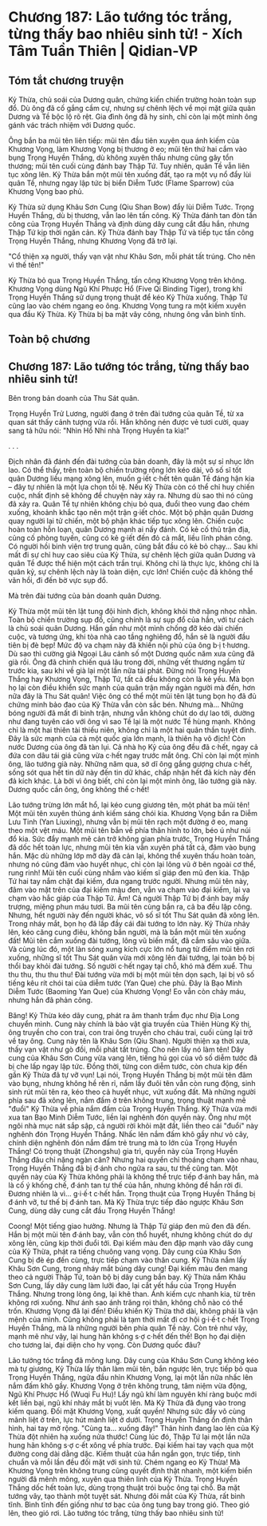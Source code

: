 # Chương 187: Lão tướng tóc trắng, từng thấy bao nhiêu sinh tử! - Xích Tâm Tuần Thiên | Qidian-VP

## Tóm tắt chương truyện

Kỷ Thừa, chủ soái của Dương quân, chứng kiến chiến trường hoàn toàn sụp đổ. Dù ông đã cố gắng cầm cự, nhưng sự chênh lệch về mọi mặt giữa quân Dương và Tề bộc lộ rõ rệt. Gia đình ông đã hy sinh, chỉ còn lại một mình ông gánh vác trách nhiệm với Dương quốc.

Ông bắn ba mũi tên liên tiếp: mũi tên đầu tiên xuyên qua ánh kiếm của Khương Vọng, làm Khương Vọng bị thương ở eo; mũi tên thứ hai cắm vào bụng Trọng Huyền Thắng, dù không xuyên thấu nhưng cũng gây tổn thương; mũi tên cuối cùng đánh bay Thập Tứ. Tuy nhiên, quân Tề vẫn liên tục xông lên. Kỷ Thừa bắn một mũi tên xuống đất, tạo ra một vụ nổ đẩy lùi quân Tề, nhưng ngay lập tức bị biển Diễm Tước (Flame Sparrow) của Khương Vọng bao phủ.

Kỷ Thừa sử dụng Khâu Sơn Cung (Qiu Shan Bow) đẩy lùi Diễm Tước. Trọng Huyền Thắng, dù bị thương, vẫn lao lên tấn công. Kỷ Thừa đánh tan đòn tấn công của Trọng Huyền Thắng và định dùng dây cung cắt đầu hắn, nhưng Thập Tứ kịp thời ngăn cản. Kỷ Thừa đánh bay Thập Tứ và tiếp tục tấn công Trọng Huyền Thắng, nhưng Khương Vọng đã trở lại.

"Cổ thiện xạ người, thấy vạn vật như Khâu Sơn, mỗi phát tất trúng. Cho nên vì thế tên!"

Kỷ Thừa bỏ qua Trọng Huyền Thắng, tấn công Khương Vọng trên không. Khương Vọng dùng Ngũ Khí Phược Hổ (Five Qi Binding Tiger), trong khi Trọng Huyền Thắng sử dụng trọng thuật để kéo Kỷ Thừa xuống. Thập Tứ cũng lao vào chém ngang eo ông. Khương Vọng tung ra một kiếm xuyên qua đầu Kỷ Thừa. Kỷ Thừa bị ba mặt vây công, nhưng ông vẫn bình tĩnh.

## Toàn bộ chương

## Chương 187: Lão tướng tóc trắng, từng thấy bao nhiêu sinh tử!

Bên trong bản doanh của Thu Sát quân.

Trọng Huyền Trử Lương, người đang ở trên đài tướng của quân Tề, từ xa quan sát thấy cảnh tượng vừa rồi.
Hắn không nén được vẻ tươi cười, quay sang tả hữu nói: "Nhìn Hổ Nhi nhà Trọng Huyền ta kìa!"

. . .

Địch nhân đã đánh đến đài tướng của bản doanh, đây là một sự sỉ nhục lớn lao.
Có thể thấy, trên toàn bộ chiến trường rộng lớn kéo dài, vô số sĩ tốt quân Dương liều mạng xông lên, muốn g·iết c·hết tên quân Tề đáng hận kia – đây tự nhiên là một lựa chọn tồi tệ. Nếu Kỷ Thừa còn có thể chỉ huy chiến cuộc, nhất định sẽ không để chuyện này xảy ra.
Nhưng dù sao thì nó cũng đã xảy ra.
Quân Tề tự nhiên không chịu bỏ qua, đuổi theo vung đao chém xuống, khoảnh khắc tạo nên một trận g·iết chóc.
Một bộ phận quân Dương quay người lại tử chiến, một bộ phận khác tiếp tục xông lên.
Chiến cuộc hoàn toàn hỗn loạn, quân Dương mạnh ai nấy đánh. Có kẻ cố thủ trận địa, củng cố phòng tuyến, cũng có kẻ g·iết đến đỏ cả mắt, liều lĩnh phản công. Có người hồi binh viện trợ trung quân, cũng bắt đầu có kẻ bỏ chạy...
Sau khi mất đi sự chỉ huy cao siêu của Kỷ Thừa, sự chênh lệch giữa quân Dương và quân Tề được thể hiện một cách trần trụi.
Không chỉ là thực lực, không chỉ là quân kỷ, sự chênh lệch này là toàn diện, cực lớn!
Chiến cuộc đã không thể vãn hồi, đi đến bờ vực sụp đổ.

Mà trên đài tướng của bản doanh quân Dương.

Kỷ Thừa một mũi tên lật tung đội hình địch, không khỏi thở nặng nhọc nhằn.
Toàn bộ chiến trường sụp đổ, cũng chính là sự sụp đổ của hắn, với tư cách là chủ soái quân Dương. Hắn gần như một mình chống đỡ kéo dài chiến cuộc, và tương ứng, khi tòa nhà cao tầng nghiêng đổ, hắn sẽ là người đầu tiên bị đè bẹp!
Mức độ va chạm này đã khiến nội phủ của ông b·ị t·hương.
Dù sao thì cường giả Ngoại Lâu cảnh số một Dương quốc năm xưa cũng đã già rồi.
Ông đã chinh chiến quá lâu trong đời, những vết thương ngầm từ trước kia, sau khi về già lại một lần nữa tái phát.
Đừng nói Trọng Huyền Thắng hay Khương Vọng, Thập Tứ, tất cả đều không còn là kẻ yếu.
Mà bọn họ lại còn điều khiển sức mạnh của quân trận mấy ngàn người mà đến, hơn nữa đây là Thu Sát quân!
Việc ông có thể một mũi tên lật tung bọn họ đã đủ chứng minh bảo đao của Kỷ Thừa vẫn còn sắc bén.
Nhưng mà...
Những bóng người đã mất đi binh trận, nhưng vẫn không chút do dự lao tới, dường như đang tuyên cáo với ông vì sao Tề lại là một nước Tề hùng mạnh.
Không chỉ là một hai thiên tài thiếu niên, không chỉ là một hai quân thần tuyệt đỉnh.
Đây là sức mạnh của cả một quốc gia lớn mạnh, là thiên hạ vô địch!
Còn nước Dương của ông đã tàn lụi.
Cả nhà họ Kỷ của ông đều đã c·hết, ngay cả đứa con dâu tái giá cũng vừa c·hết ngay trước mắt ông.
Chỉ còn lại một mình ông, lão tướng già này.
Những năm qua, sở dĩ ông gắng gượng chưa c·hết, sống sót qua hết tin dữ này đến tin dữ khác, chấp nhận hết đả kích này đến đả kích khác.
Là bởi vì ông biết, chỉ còn lại một mình ông, lão tướng già này.
Dương quốc cần ông, ông không thể c·hết!

Lão tướng trừng lớn mắt hổ, lại kéo cung giương tên, một phát ba mũi tên!
Một mũi tên xuyên thủng ánh kiếm sáng chói kia.
Khương Vọng bắn ra Diễm Lưu Tinh (Yan Liuxing), nhưng vẫn bị mũi tên rạch một đường ở eo, mang theo một vệt máu.
Một mũi tên bắn về phía thân hình to lớn, béo ú như núi đổ kia.
Sức đẩy mạnh mẽ cản trở không gian phía trước, Trọng Huyền Thắng đã dốc hết toàn lực, nhưng mũi tên kia vẫn xuyên phá tất cả, đâm vào bụng hắn. Mặc dù những lớp mỡ dày đã cản lại, không thể xuyên thấu hoàn toàn, nhưng nó cũng đâm vào huyết nhục, chỉ còn lại lông vũ ở bên ngoài cơ thể, rung rinh!
Mũi tên cuối cùng nhắm vào kiếm sĩ giáp đen mũ đen kia.
Thập Tứ hai tay nắm chặt đại kiếm, đưa ngang trước người.
Nhưng mũi tên này, đâm vào mặt trên của đại kiếm màu đen, vẫn va chạm vào đại kiếm, lại va chạm vào hắc giáp của Thập Tứ.
Ầm!
Cả người Thập Tứ bị đ·ánh bay mấy trượng, miệng phun máu tươi.
Ba mũi tên cùng bắn ra, cả ba đều lập công.
Nhưng, hết người này đến người khác, vô số sĩ tốt Thu Sát quân đã xông lên.
Trong nháy mắt, bọn họ đã lấp đầy cái đài tướng to lớn này.
Kỷ Thừa nhảy lên, kéo căng cung điêu, không bắn người, mà là bắn một mũi tên xuống đất!
Mũi tên cắm xuống đài tướng, lông vũ biến mất, đã cắm sâu vào giữa.
Và cùng lúc đó, một làn sóng xung kích cực lớn nổ tung từ điểm mũi tên rơi xuống, những sĩ tốt Thu Sát quân vừa mới xông lên đài tướng, lại toàn bộ bị thổi bay khỏi đài tướng.
Số người c·hết ngay tại chỗ, khó mà đếm xuể.
Thu thu thu, thu thu thu!
Đài tướng vừa mới bị một mũi tên dọn sạch, lại bị vô số tiếng kêu rít chói tai của diễm tước (Yan Que) che phủ.
Đây là Bạo Minh Diễm Tước (Baoming Yan Que) của Khương Vọng!
Eo vẫn còn chảy máu, nhưng hắn đã phản công.

Băng!
Kỷ Thừa kéo dây cung, phát ra âm thanh trầm đục như Địa Long chuyển mình.
Cung này chính là bảo vật gia truyền của Thiên Hùng Kỷ thị, ông truyền cho con trai, con trai ông truyền cho cháu trai, cuối cùng lại trở về tay ông.
Cung này tên là Khâu Sơn (Qiu Shan).
Người thiện xạ thời xưa, thấy vạn vật như gò đồi, mỗi phát tất trúng. Cho nên lấy nó làm tên!
Dây cung của Khâu Sơn Cung vừa vang lên, tiếng hú gọi của vô số diễm tước đã bị che lấp ngay lập tức.
Đồng thời, từng con diễm tước, còn chưa kịp đến gần Kỷ Thừa đã tự vỡ vụn!
Lại nói, Trọng Huyền Thắng bị một mũi tên đâm vào bụng, nhưng không hề rên rỉ, nắm lấy đuôi tên vẫn còn rung động, sinh sinh rút mũi tên ra, kéo theo cả huyết nhục, vứt xuống đất.
Mà những người phía sau đã xông lên, nắm đấm ở trên không trung, trọng thuật mạnh mẽ "đuổi" Kỷ Thừa về phía nắm đấm của Trọng Huyền Thắng.
Kỷ Thừa vừa mới xua tan Bạo Minh Diễm Tước, liền lại nghênh đón quyền này.
Ông như một ngôi nhà mục nát sắp sập, cả người rời khỏi mặt đất, liền theo cái "đuổi" này nghênh đón Trọng Huyền Thắng. Nhấc lên nắm đấm khô gầy như vỏ cây, chính diện nghênh đón nắm đấm trẻ trung mà to lớn của Trọng Huyền Thắng!
Có trọng thuật (Zhongshu) gia trì, quyền này của Trọng Huyền Thắng đâu chỉ nặng ngàn cân?
Nhưng hai quyền chỉ thoáng chạm vào nhau, Trọng Huyền Thắng đã bị đ·ánh cho ngửa ra sau, tư thế cũng tan.
Một quyền này của Kỷ Thừa không phải là không thể trực tiếp đ·ánh bay hắn, mà là cố ý khống chế, đ·ánh tan tư thế của hắn, nhưng không để hắn rời đi. Đương nhiên là vì... g·i·ế·t c·hết hắn.
Trọng thuật của Trọng Huyền Thắng bị đ·ánh vỡ, tư thế bị đ·ánh tan.
Mà Kỷ Thừa trực tiếp đảo ngược Khâu Sơn Cung, dùng dây cung cắt đầu Trọng Huyền Thắng!

Coong!
Một tiếng giao hưởng.
Nhưng là Thập Tứ giáp đen mũ đen đã đến.
Hắn bị một mũi tên đ·ánh bay, vẫn còn thổ huyết, nhưng không chút do dự xông lên, cũng kịp thời đuổi tới.
Đại kiếm màu đen đập mạnh vào dây cung của Kỷ Thừa, phát ra tiếng chuông vang vọng.
Dây cung của Khâu Sơn Cung bị đè ép đến cùng, trực tiếp chạm vào thân cung.
Kỷ Thừa nắm lấy Khâu Sơn Cung, trong nháy mắt búng dây cung!
Đại kiếm màu đen mang theo cả người Thập Tứ, toàn bộ bị dây cung bắn bay.
Kỷ Thừa nắm Khâu Sơn Cung, lấy dây cung làm lưỡi đao, lại cắt yết hầu của Trọng Huyền Thắng.
Nhưng trong lòng ông, lại khẽ than.
Ánh kiếm cực nhanh kia, từ trên không rơi xuống.
Như ánh sao ánh trăng rọi thân, không chỗ nào có thể trốn.
Khương Vọng đã lại đến!
Điều khiến Kỷ Thừa thở dài, không phải là vận mệnh của mình. Cũng không phải là tạm thời mất đi cơ hội g·i·ế·t c·hết Trọng Huyền Thắng, mà là những người bên phía quân Tề này.
Còn trẻ như vậy, mạnh mẽ như vậy, lại hung hãn không s·ợ c·hết đến thế!
Bọn họ đại diện cho tương lai, đại diện cho hy vọng.
Còn Dương quốc đâu?

Lão tướng tóc trắng đã mông lung.
Dây cung của Khâu Sơn Cung không kéo mà tự giương, Kỷ Thừa lấy thân làm mũi tên, bắn ngược lên, trực tiếp bỏ qua Trọng Huyền Thắng, ngửa đầu nhìn Khương Vọng, lại một lần nữa nhấc lên nắm đấm khô gầy.
Khương Vọng ở trên không trung, tâm niệm vừa động, Ngũ Khí Phược Hổ (Wuqi Fu Hu)!
Lấy ngũ khí làm nguyên khí ràng buộc mới kết liền bại, ngũ khí nháy mắt bị vuốt lên.
Mà Kỷ Thừa đã đụng vào trong kiếm quang.
Đối mặt Khương Vọng, xuất quyền!
Nhưng sức đẩy vô cùng mãnh liệt ở trên, lực hút mãnh liệt ở dưới.
Trọng Huyền Thắng ổn định thân hình, hai tay mở rộng.
"Cùng ta... xuống đây!"
Thân hình đang lao lên của Kỷ Thừa đột nhiên hạ xuống nửa thước!
Cùng lúc đó, Thập Tứ lại một lần nữa hung hãn không s·ợ c·ết xông về phía trước. Đại kiếm hai tay vạch qua một đường cong dài dằng dặc.
Kiếm thuật của hắn ngắn gọn, trực tiếp, tinh chuẩn và mỗi lần đều đối mặt với sinh tử.
Chém ngang eo Kỷ Thừa!
Mà Khương Vọng trên không trung cũng quyết định thật nhanh, một kiếm biển người đã mênh mông, xuyên qua thiên linh của Kỷ Thừa.
Trọng Huyền Thắng dốc hết toàn lực, dùng trọng thuật trói buộc ông tại chỗ.
Ba mặt tướng vây, tạo thành một tuyệt sát.
Nhưng đôi mắt của Kỷ Thừa, rất bình tĩnh.
Bình tĩnh đến giống như tơ bạc của ông tung bay trong gió. Theo gió lên, theo gió rơi.
Lão tướng tóc trắng, từng thấy bao nhiêu sinh tử!